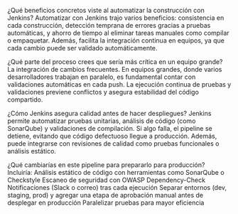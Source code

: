 ¿Qué beneficios concretos viste al automatizar la construcción con Jenkins?
Automatizar con Jenkins trajo varios beneficios: consistencia en cada construcción, detección temprana de errores gracias a pruebas automáticas, y ahorro de tiempo al eliminar tareas manuales como compilar o empaquetar. Además, facilita la integración continua en equipos, ya que cada cambio puede ser validado automáticamente.

¿Qué parte del proceso crees que sería más crítica en un equipo grande?
La integración de cambios frecuentes. En equipos grandes, donde varios desarrolladores trabajan en paralelo, es fundamental contar con validaciones automáticas en cada push. La ejecución continua de pruebas y validaciones previene conflictos y asegura estabilidad del código compartido.

¿Cómo Jenkins asegura calidad antes de hacer despliegues?
Jenkins permite automatizar pruebas unitarias, análisis de código (como SonarQube) y validaciones de compilación. Si algo falla, el pipeline se detiene, evitando que código defectuoso llegue a producción. Además, puede integrarse con revisiones de calidad como pruebas funcionales o análisis estático.

¿Qué cambiarías en este pipeline para prepararlo para producción?
Incluiría:
Análisis estático de código con herramientas como SonarQube o Checkstyle
Escaneo de seguridad con OWASP Dependency-Check
Notificaciones (Slack o correo) tras cada ejecución
Separar entornos (dev, staging, prod) y agregar una etapa de aprobación manual antes de desplegar en producción
Paralelizar pruebas para mayor eficiencia
